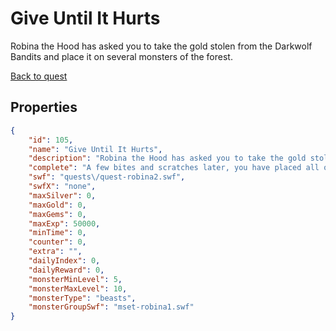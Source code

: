 # Give Until It Hurts

Robina the Hood has asked you to take the gold stolen from the Darkwolf Bandits and place it on several monsters of the forest.

[Back to quest](../quests.md)

## Properties

```json
{
    "id": 105,
    "name": "Give Until It Hurts",
    "description": "Robina the Hood has asked you to take the gold stolen from the Darkwolf Bandits and place it on several monsters of the forest.",
    "complete": "A few bites and scratches later, you have placed all of the stolen gold onto the forest monsters. Now that you have accomplished your backwards task, go see Robina for the Black Dragon Box.",
    "swf": "quests\/quest-robina2.swf",
    "swfX": "none",
    "maxSilver": 0,
    "maxGold": 0,
    "maxGems": 0,
    "maxExp": 50000,
    "minTime": 0,
    "counter": 0,
    "extra": "",
    "dailyIndex": 0,
    "dailyReward": 0,
    "monsterMinLevel": 5,
    "monsterMaxLevel": 10,
    "monsterType": "beasts",
    "monsterGroupSwf": "mset-robina1.swf"
}
```

